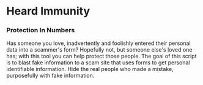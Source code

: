 # Heard Immunity
### Protection In Numbers

Has someone you love, inadvertently and foolishly entered their personal data into a scammer's form? Hopefully not, but someone else's   loved one has; with this tool you can help protect those people. The goal of this script is to blast fake information to a scam site that uses forms to get personal identifiable information. Hide the real people who made a mistake, purposefully with fake             information.
